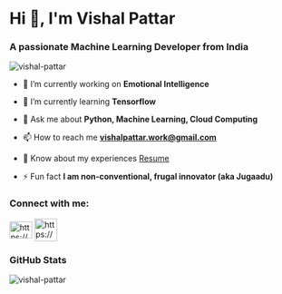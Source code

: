 # Hi 👋, I'm Vishal Pattar
### A passionate Machine Learning Developer from India

![vishal-pattar](https://komarev.com/ghpvc/?username=vishal-pattar&label=Profile%20views&color=0e75b6&style=flat)

- 🔭 I’m currently working on **Emotional Intelligence**

- 🌱 I’m currently learning **Tensorflow**

- 💬 Ask me about **Python, Machine Learning, Cloud Computing**

- 📫 How to reach me **vishalpattar.work@gmail.com**

- 📄 Know about my experiences [Resume](https://drive.google.com/file/d/1rP9AfHdy6jw-4aTWJ95iIk505z7Un4Li/view)

- ⚡ Fun fact **I am non-conventional, frugal innovator (aka Jugaadu)**

### Connect with me:
[<img align="center" src="https://raw.githubusercontent.com/rahuldkjain/github-profile-readme-generator/master/src/images/icons/Social/linked-in-alt.svg" alt="https://www.linkedin.com/in/vishal-pattar-1403801a1/" height="30" width="40" />](https://linkedin.com/in/https://www.linkedin.com/in/vishal-pattar-1403801a1/)
[<img align="center" src="https://img.icons8.com/?size=100&id=37326&format=png&color=ff0000" alt="https://www.youtube.com/@vishalpattar03" width="40" />](https://www.youtube.com/@vishalpattar03)



### GitHub Stats
![vishal-pattar](https://github-readme-stats.vercel.app/api/top-langs?username=vishal-pattar&show_icons=true&locale=en&layout=compact)
